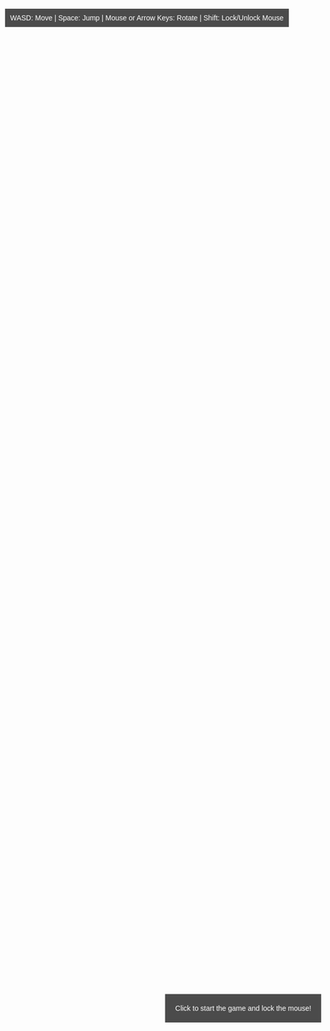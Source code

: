 
<html lang="en">
<head>
    <meta charset="UTF-8">
    <meta name="viewport" content="width=device-width, initial-scale=1.0">
    <title>Cool3DGame</title>
    <style>
        body { margin: 0; overflow: hidden; }
        canvas { display: block; }
        #info {
            position: absolute;
            top: 30px;
            left: 10px;
            color: white;
            font-family: Arial, sans-serif;
            background: rgba(0, 0, 0, 0.7);
            padding: 10px;
            z-index: 10;
        }
        #startPrompt {
            position: absolute;
            top: 50%;
            left: 50%;
            transform: translate(-50%, -50%);
            color: white;
            font-family: Arial, sans-serif;
            background: rgba(0, 0, 0, 0.7);
            padding: 20px;
            text-align: center;
            z-index: 20;
        }
        h1, h2, h3, h4, h5, h6 { display: none; }
    </style>
</head>
<body>
    <div id="info">WASD: Move | Space: Jump | Mouse or Arrow Keys: Rotate | Shift: Lock/Unlock Mouse</div>
    <div id="startPrompt">Click to start the game and lock the mouse!</div>
    <script src="https://cdnjs.cloudflare.com/ajax/libs/three.js/r134/three.min.js"></script>
    <script>
        // Scene setup
        const scene = new THREE.Scene();
        scene.background = new THREE.Color(0x87ceeb); // Sky blue background
        const camera = new THREE.PerspectiveCamera(75, window.innerWidth / window.innerHeight, 0.1, 1000);
        const renderer = new THREE.WebGLRenderer();
        renderer.setSize(window.innerWidth, window.innerHeight);
        document.body.appendChild(renderer.domElement);

        // Create custom humanoid figure
        const humanoid = new THREE.Group();

        // Head (sphere)
        const headGeometry = new THREE.SphereGeometry(0.3, 32, 32);
        const headMaterial = new THREE.MeshStandardMaterial({ color: 0xf0c8a0 }); // Light skin tone
        const head = new THREE.Mesh(headGeometry, headMaterial);
        head.position.y = 1.6;
        humanoid.add(head);

        // Torso (cylinder)
        const torsoGeometry = new THREE.CylinderGeometry(0.3, 0.3, 0.8, 32);
        const torsoMaterial = new THREE.MeshStandardMaterial({ color: 0xf0c8a0 }); // Light skin tone
        const torso = new THREE.Mesh(torsoGeometry, torsoMaterial);
        torso.position.y = 1.0;
        humanoid.add(torso);

        // Shorts (cube)
        const shortsGeometry = new THREE.BoxGeometry(0.4, 0.2, 0.2);
        const shortsMaterial = new THREE.MeshStandardMaterial({ color: 0x1a1a1a }); // Black shorts
        const shorts = new THREE.Mesh(shortsGeometry, shortsMaterial);
        shorts.position.y = 0.5;
        humanoid.add(shorts);

        // Left Arm (cylinder, outstretched)
        const armGeometry = new THREE.CylinderGeometry(0.1, 0.1, 0.8, 32);
        const armMaterial = new THREE.MeshStandardMaterial({ color: 0xf0c8a0 }); // Light skin tone
        const leftArm = new THREE.Mesh(armGeometry, armMaterial);
        leftArm.position.set(-0.7, 1.2, 0);
        leftArm.rotation.z = Math.PI / 2; // Horizontal
        humanoid.add(leftArm);

        // Right Arm (cylinder, outstretched)
        const rightArm = new THREE.Mesh(armGeometry, armMaterial);
        rightArm.position.set(0.7, 1.2, 0);
        rightArm.rotation.z = Math.PI / 2; // Horizontal
        humanoid.add(rightArm);

        // Left Leg (cylinder)
        const legGeometry = new THREE.CylinderGeometry(0.15, 0.15, 0.7, 32);
        const legMaterial = new THREE.MeshStandardMaterial({ color: 0xf0c8a0 }); // Light skin tone
        const leftLeg = new THREE.Mesh(legGeometry, legMaterial);
        leftLeg.position.set(-0.2, 0.2, 0);
        humanoid.add(leftLeg);

        // Right Leg (cylinder)
        const rightLeg = new THREE.Mesh(legGeometry, legMaterial);
        rightLeg.position.set(0.2, 0.2, 0);
        humanoid.add(rightLeg);

        scene.add(humanoid);

        // Load grass texture for ground
        const textureLoader = new THREE.TextureLoader();
        const grassTexture = textureLoader.load(
            'https://threejs.org/examples/textures/terrain/grasslight-big.jpg'
        );
        grassTexture.wrapS = grassTexture.wrapT = THREE.RepeatWrapping;
        grassTexture.repeat.set(10, 10);

        // Create ground plane with grass texture
        const groundGeometry = new THREE.PlaneGeometry(50, 50);
        const groundMaterial = new THREE.MeshStandardMaterial({
            map: grassTexture,
            side: THREE.DoubleSide
        });
        const ground = new THREE.Mesh(groundGeometry, groundMaterial);
        ground.rotation.x = -Math.PI / 2;
        ground.position.y = -0.1;
        scene.add(ground);

        // Add lighting
        const ambientLight = new THREE.AmbientLight(0x404040);
        scene.add(ambientLight);
        const pointLight = new THREE.PointLight(0xffffff, 1);
        pointLight.position.set(5, 5, 5);
        scene.add(pointLight);

        // Camera setup (third-person view)
        camera.position.set(0, 2, 5);

        // Keyboard input
        const keys = {};
        window.addEventListener('keydown', (event) => {
            keys[event.key.toLowerCase()] = true;
            if (event.key === 'Shift') {
                if (document.pointerLockElement === renderer.domElement) {
                    document.exitPointerLock();
                } else {
                    try {
                        renderer.domElement.requestPointerLock();
                    } catch (error) {
                        console.error('Pointer Lock failed:', error);
                        alert('Pointer Lock not supported. Use arrow keys to rotate.');
                    }
                }
            }
        });
        window.addEventListener('keyup', (event) => {
            keys[event.key.toLowerCase()] = false;
        });

        // Mouse movement for rotation
        let isMouseLocked = false;
        document.addEventListener('pointerlockchange', () => {
            isMouseLocked = document.pointerLockElement === renderer.domElement;
            if (isMouseLocked) {
                document.getElementById('startPrompt').style.display = 'none';
            }
        });

        // Request pointer lock on page load after a user click
        let hasClicked = false;
        document.addEventListener('click', () => {
            if (!hasClicked) {
                hasClicked = true;
                try {
                    renderer.domElement.requestPointerLock();
                } catch (error) {
                    console.error('Pointer Lock failed:', error);
                    alert('Pointer Lock not supported in this environment. Use arrow keys to rotate.');
                    document.getElementById('startPrompt').style.display = 'none';
                }
            }
        });

        const mouseSensitivity = 0.002;
        const rotateSpeed = 0.05;
        document.addEventListener('mousemove', (event) => {
            if (isMouseLocked) {
                const movementX = event.movementX || 0;
                humanoid.rotation.y -= movementX * mouseSensitivity;
            }
        });

        // Jumping mechanics
        let velocityY = 0;
        const gravity = 0.05;
        const jumpStrength = 0.3;
        let isJumping = false;

        // Animation loop
        const moveSpeed = 0.1;
        function animate() {
            requestAnimationFrame(animate);

            // Movement (WASD)
            if (keys['w']) {
                humanoid.position.z -= moveSpeed * Math.cos(humanoid.rotation.y);
                humanoid.position.x -= moveSpeed * Math.sin(humanoid.rotation.y);
            }
            if (keys['s']) {
                humanoid.position.z += moveSpeed * Math.cos(humanoid.rotation.y);
                humanoid.position.x += moveSpeed * Math.sin(humanoid.rotation.y);
            }
            if (keys['a']) {
                humanoid.position.x -= moveSpeed * Math.cos(humanoid.rotation.y);
                humanoid.position.z -= moveSpeed * Math.sin(humanoid.rotation.y);
            }
            if (keys['d']) {
                humanoid.position.x += moveSpeed * Math.cos(humanoid.rotation.y);
                humanoid.position.z += moveSpeed * Math.sin(humanoid.rotation.y);
            }

            // Jumping
            if (keys[' '] && !isJumping) { // Spacebar to jump
                velocityY = jumpStrength;
                isJumping = true;
            }
            velocityY -= gravity;
            humanoid.position.y += velocityY;
            if (humanoid.position.y < 0) {
                humanoid.position.y = 0;
                velocityY = 0;
                isJumping = false;
            }

            // Fallback rotation (Arrow keys)
            if (!isMouseLocked) {
                if (keys['arrowleft']) humanoid.rotation.y += rotateSpeed;
                if (keys['arrowright']) humanoid.rotation.y -= rotateSpeed;
            }

            // Update camera to follow humanoid (third-person)
            camera.position.x = humanoid.position.x + 5 * Math.sin(humanoid.rotation.y);
            camera.position.z = humanoid.position.z + 5 * Math.cos(humanoid.rotation.y);
            camera.position.y = humanoid.position.y + 2;
            camera.lookAt(humanoid.position);

            renderer.render(scene, camera);
        }
        animate();

        // Handle window resize
        window.addEventListener('resize', () => {
            renderer.setSize(window.innerWidth, window.innerHeight);
            camera.aspect = window.innerWidth / window.innerHeight;
            camera.updateProjectionMatrix();
        });

        // Show start prompt on load
        window.addEventListener('load', () => {
            document.getElementById('startPrompt').style.display = 'block';
        });
    </script>
</body>
</html>

